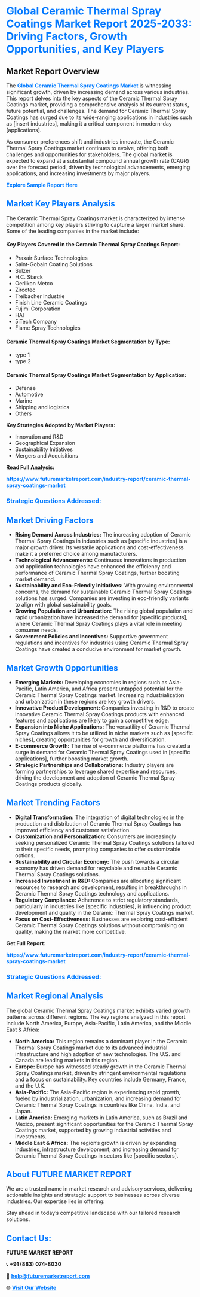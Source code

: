 <h1 style="color: #007BFF;">Global Ceramic Thermal Spray Coatings Market Report 2025-2033: Driving Factors, Growth Opportunities, and Key Players</h1>

<section id="overview">
<h2>Market Report Overview</h2>
<p>The <a href="https://www.futuremarketreport.com/industry-report/ceramic-thermal-spray-coatings-market" style="color: #007BFF; text-decoration: none;"><strong>Global Ceramic Thermal Spray Coatings Market</strong></a> is witnessing significant growth, driven by increasing demand across various industries. This report delves into the key aspects of the Ceramic Thermal Spray Coatings market, providing a comprehensive analysis of its current status, future potential, and challenges. The demand for Ceramic Thermal Spray Coatings has surged due to its wide-ranging applications in industries such as [insert industries], making it a critical component in modern-day [applications].</p>
<p>As consumer preferences shift and industries innovate, the Ceramic Thermal Spray Coatings market continues to evolve, offering both challenges and opportunities for stakeholders. The global market is expected to expand at a substantial compound annual growth rate (CAGR) over the forecast period, driven by technological advancements, emerging applications, and increasing investments by major players.</p>
</section>

<section id="overview">
<p><a href="https://www.futuremarketreport.com/request-sample/reportId=108849" style="color: #007BFF; text-decoration: none;"><strong>Explore Sample Report Here</strong></a></p>
</section>

<section id="key-players">
<h2 style="color: #007BFF;">Market Key Players Analysis</h2>
<p>The Ceramic Thermal Spray Coatings market is characterized by intense competition among key players striving to capture a larger market share. Some of the leading companies in the market include:</p>
<h4>Key Players Covered in the Ceramic Thermal Spray Coatings Report:</h4>
<ul><li>Praxair Surface Technologies</li><li>Saint-Gobain Coating Solutions</li><li>Sulzer</li><li>H.C. Starck</li><li>Oerlikon Metco</li><li>Zircotec</li><li>Treibacher Industrie</li><li>Finish Line Ceramic Coatings</li><li>Fujimi Corporation</li><li>HAI</li><li>5iTech Company</li><li>Flame Spray Technologies</li></ul>
<h4>Ceramic Thermal Spray Coatings Market Segmentation by Type:</h4>
<ul><li>type 1</li><li>type 2</li></ul>

<h4>Ceramic Thermal Spray Coatings Market Segmentation by Application:</h4>
<ul><li>Defense</li><li>Automotive</li><li>Marine</li><li>Shipping and logistics</li><li>Others</li></ul>
<p><strong>Key Strategies Adopted by Market Players:</strong></p>
<ul>
<li>Innovation and R&D</li>
<li>Geographical Expansion</li>
<li>Sustainability Initiatives</li>
<li>Mergers and Acquisitions</li>
</ul>
</section>

<section>
<p><strong>Read Full Analysis: </strong></p><a href="https://www.futuremarketreport.com/industry-report/ceramic-thermal-spray-coatings-market" style="color: #007BFF; text-decoration: none;"><strong>https://www.futuremarketreport.com/industry-report/ceramic-thermal-spray-coatings-market</strong></a>
<h3 style="color: #007BFF;">Strategic Questions Addressed:</h3>
</section>

<section id="driving-factors">
<h2 style="color: #007BFF;">Market Driving Factors</h2>
<ul>
<li><strong>Rising Demand Across Industries:</strong> The increasing adoption of Ceramic Thermal Spray Coatings in industries such as [specific industries] is a major growth driver. Its versatile applications and cost-effectiveness make it a preferred choice among manufacturers.</li>
<li><strong>Technological Advancements:</strong> Continuous innovations in production and application technologies have enhanced the efficiency and performance of Ceramic Thermal Spray Coatings, further boosting market demand.</li>
<li><strong>Sustainability and Eco-Friendly Initiatives:</strong> With growing environmental concerns, the demand for sustainable Ceramic Thermal Spray Coatings solutions has surged. Companies are investing in eco-friendly variants to align with global sustainability goals.</li>
<li><strong>Growing Population and Urbanization:</strong> The rising global population and rapid urbanization have increased the demand for [specific products], where Ceramic Thermal Spray Coatings plays a vital role in meeting consumer needs.</li>
<li><strong>Government Policies and Incentives:</strong> Supportive government regulations and incentives for industries using Ceramic Thermal Spray Coatings have created a conducive environment for market growth.</li>
</ul>
</section>

<section id="growth-opportunities">
<h2 style="color: #007BFF;">Market Growth Opportunities</h2>
<ul>
<li><strong>Emerging Markets:</strong> Developing economies in regions such as Asia-Pacific, Latin America, and Africa present untapped potential for the Ceramic Thermal Spray Coatings market. Increasing industrialization and urbanization in these regions are key growth drivers.</li>
<li><strong>Innovative Product Development:</strong> Companies investing in R&D to create innovative Ceramic Thermal Spray Coatings products with enhanced features and applications are likely to gain a competitive edge.</li>
<li><strong>Expansion into Niche Applications:</strong> The versatility of Ceramic Thermal Spray Coatings allows it to be utilized in niche markets such as [specific niches], creating opportunities for growth and diversification.</li>
<li><strong>E-commerce Growth:</strong> The rise of e-commerce platforms has created a surge in demand for Ceramic Thermal Spray Coatings used in [specific applications], further boosting market growth.</li>
<li><strong>Strategic Partnerships and Collaborations:</strong> Industry players are forming partnerships to leverage shared expertise and resources, driving the development and adoption of Ceramic Thermal Spray Coatings products globally.</li>
</ul>
</section>

<section id="trending-factors">
<h2 style="color: #007BFF;">Market Trending Factors</h2>
<ul>
<li><strong>Digital Transformation:</strong> The integration of digital technologies in the production and distribution of Ceramic Thermal Spray Coatings has improved efficiency and customer satisfaction.</li>
<li><strong>Customization and Personalization:</strong> Consumers are increasingly seeking personalized Ceramic Thermal Spray Coatings solutions tailored to their specific needs, prompting companies to offer customizable options.</li>
<li><strong>Sustainability and Circular Economy:</strong> The push towards a circular economy has driven demand for recyclable and reusable Ceramic Thermal Spray Coatings solutions.</li>
<li><strong>Increased Investment in R&D:</strong> Companies are allocating significant resources to research and development, resulting in breakthroughs in Ceramic Thermal Spray Coatings technology and applications.</li>
<li><strong>Regulatory Compliance:</strong> Adherence to strict regulatory standards, particularly in industries like [specific industries], is influencing product development and quality in the Ceramic Thermal Spray Coatings market.</li>
<li><strong>Focus on Cost-Effectiveness:</strong> Businesses are exploring cost-efficient Ceramic Thermal Spray Coatings solutions without compromising on quality, making the market more competitive.</li>
</ul>
</section>

<section>
<p><strong>Get Full Report: </strong></p><a href="https://www.futuremarketreport.com/industry-report/ceramic-thermal-spray-coatings-market" style="color: #007BFF; text-decoration: none;"><strong>https://www.futuremarketreport.com/industry-report/ceramic-thermal-spray-coatings-market</strong></a>
<h3 style="color: #007BFF;">Strategic Questions Addressed:</h3>
</section>


<section id="regional-analysis">
<h2 style="color: #007BFF;">Market Regional Analysis</h2>
<p>The global Ceramic Thermal Spray Coatings market exhibits varied growth patterns across different regions. The key regions analyzed in this report include North America, Europe, Asia-Pacific, Latin America, and the Middle East & Africa:</p>
<ul>
<li><strong>North America:</strong> This region remains a dominant player in the Ceramic Thermal Spray Coatings market due to its advanced industrial infrastructure and high adoption of new technologies. The U.S. and Canada are leading markets in this region.</li>
<li><strong>Europe:</strong> Europe has witnessed steady growth in the Ceramic Thermal Spray Coatings market, driven by stringent environmental regulations and a focus on sustainability. Key countries include Germany, France, and the U.K.</li>
<li><strong>Asia-Pacific:</strong> The Asia-Pacific region is experiencing rapid growth, fueled by industrialization, urbanization, and increasing demand for Ceramic Thermal Spray Coatings in countries like China, India, and Japan.</li>
<li><strong>Latin America:</strong> Emerging markets in Latin America, such as Brazil and Mexico, present significant opportunities for the Ceramic Thermal Spray Coatings market, supported by growing industrial activities and investments.</li>
<li><strong>Middle East & Africa:</strong> The region’s growth is driven by expanding industries, infrastructure development, and increasing demand for Ceramic Thermal Spray Coatings in sectors like [specific sectors].</li>
</ul>
</section>

<footer>
<h2 style="color: #007BFF;">About FUTURE MARKET REPORT</h2>
<p>We are a trusted name in market research and advisory services, delivering actionable insights and strategic support to businesses across diverse industries. Our expertise lies in offering:</p>

<p>Stay ahead in today’s competitive landscape with our tailored research solutions.</p>

<h2 style="color: #007BFF;">Contact Us:</h2>
<p><strong>FUTURE MARKET REPORT</strong></p>
<p>📞 <strong>+91 (883) 074-8030</strong></p>
<p>📧 <strong><a href="mailto:help@futuremarketreport.com" style="color: #007BFF;">help@futuremarketreport.com</a></strong></p>
<p>🌐 <strong><a href="https://www.futuremarketreport.com/" style="color: #007BFF;">Visit Our Website</a></strong></p>
</footer>